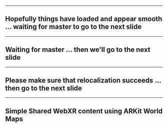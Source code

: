 ------
<!-- .slide: data-state="xrslide arslide" style="text-align: left;" -->

<h2>Hopefully things have loaded and appear smooth ... waiting for master to go to the next slide</h2>

------
<!-- .slide: data-state="xrslide arslide" style="text-align: left;" -->

<h2>Waiting for master ... then we'll go to the next slide</h2>

------
<!-- .slide: data-state="xrslide arslide" style="text-align: left;" -->

<h2>Please make sure that relocalization succeeds ... then go to the next slide</h2>

------
<!-- .slide: data-state="xrslide arslide 3deffects boombox xrReloadMap xrClearPlaced xrCollab" style="text-align: left;" -->

<h2>Simple Shared WebXR content using ARKit World Maps</h2>
<br>
<br>
<br>
<br>
<br>
<br>
<br>
<br>
<br>
<br>
<br>
